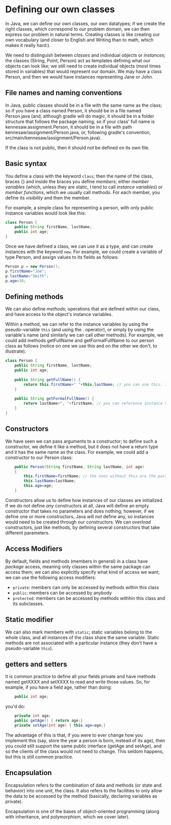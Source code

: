Defining our own classes
===

In Java, we can define our own classes, our own datatypes; if we create the right classes, which correspond to our problem domain, we can then express our problem in natural terms. Creating classes is like creating our own vocabulary (and closer to English and Writing than to math, which makes it really hard:).

We need to distinguish between *classes* and individual *objects* or *instances*; the classes (String, Point, Person) act as templates defining what our objects can look like; we still need to create individual objects (most times stored in variables) that would represent our domain. We may have a class Person, and then we would have instances representing Jane or John.

## File names and naming conventions
In Java, public classes should be in a file with the same name as the class; so if you have a class named Person, it should be in a file named Person.java (and, although gradle will do magic, it should be in a folder structure that follows the package naming; so if your class' full name is kennesaw.assignment.Person, it should be in a file with path kennesaw/assignment/Person.java, or, following gradle's convention, src/main/kennesaw/assignment/Person.java).

If the class is not public, then it should not be defined on its own file.

## Basic syntax
You define a class with the keyword `class`; then the name of the class, braces {} and inside the braces you define *members*; either *member variables* (which, unless they are static, I tend to call *instance variables*) or *member functions*, which we usually call methods. For each member, you define its *visibility* and then the member.

For example, a simple class for representing a person, with only public instance variables would look like this:
```java
class Person {
	public String firstName, lastName;
	public int age;
}
```

Once we have defined a class, we can use it as a type, and can create instances with the keyword `new`. For example, we could create a variable of type Person, and assign values to its fields as follows:
```java
Person p = new Person();
p.firstName="Joe";
p.lastName="Smith";
p.age=30;
```

## Defining methods

We can also define *methods*; operations that are defined within our class, and have access to the object's instance variables. 

Within a method, we can refer to the instance variables by using the pseudo-variable `this` (and using the . operator), or simply by using the variable's name (and similarly we can call other methods). For example, we could add methods getFullName and getFormalFullName to our person class as follows (notice on one we use this and on the other we don't, to illustrate).

```java
class Person {
	public String firstName, lastName;
	public int age;
	
	public String getFullName() {
		return this.firstName+" "+this.lastName; // you can use this. to access instance variables (but don't have to)
	}
	
	public String getFormalFullName() {
		return lastName+", "+firstName; // you can reference instance variables without the this.
	}
}
```

## Constructors

We have seen we can pass arguments to a constructor; to define such a constructor, we define it like a method, but it does not have a return type and it has the same name as the class. For example, we could add a constructor to our Person class:

```java
	public Person(String firstName, String lastName, int age)
	{
		this.firstName=firstName; // the ones without this are the parameters
		this.lastName=lastName;
		this.age=age;
	}
```

Constructors allow us to define how instances of our classes are initialized. If we do not define *any* constructors at all, Java will define an empty constructor that takes no parameters and does nothing; however, if we define one or more constructors, Java will *not* define any, so instances would need to be created through our constructors. We can *overload* constructors, just like methods, by defining several constructors that take different parameters.

## Access Modifiers

By default, fields and methods (members in general) in a class have *package* access, meaning only classes within the same package can access them; we can also explicitly specify what kind of access we want; we can use the following access modifiers:

+ `private`: members can only be accessed by methods within this class
+ `public`: members can be accessed by anybody
+ `protected`: members can be accessed by methods withhin this class and its subclasses.

## Static modifier

We can also mark members with `static`; static variables belong to the whole class, and all instances of the class share the same variable. Static methods are not associated with a particular instance (they don't have a pseudo-variable `this`). 

## getters and setters

It is common practice to define all your fields private and have methods named getXXXX and setXXXX to read and write those values. So, for example, if you have a field age, rather than doing:

```java
	public int age;
```
you'd do:
```java
	private int age;
	public getAge() { return age;}
	private setAge(int age) { this.age=age;}
```

The advantage of this is that, if you were to ever change how you implement this (say, store the year a person is born, instead of its age), then you could still support the same public interface (getAge and setAge), and so the clients of the class would not need to change. This seldom happens, but this is still common practice.

## Encapsulation

Encapsulation refers to the combination of data and methods (or state and behavior) into one unit, the class. It also refers to the facilities to only allow the data to be accessed by the method (basically, declaring variables as private).

Encapsulation is one of the bases of object-oriented programming (along with inheritance, and polymorphism, which we cover later).


